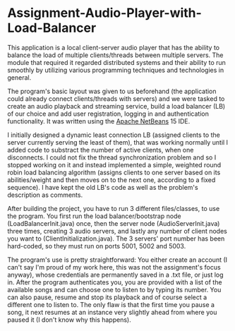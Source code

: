 # Assignment-Audio-Player-with-Load-Balancer

This application is a local client-server audio player that has the ability to balance the load of multiple clients/threads between multiple servers. The module that required it regarded distributed systems and their ability to run smoothly by utilizing various programming techniques and technologies in general.

The program's basic layout was given to us beforehand (the application could already connect clients/threads with servers) and we were tasked to create an audio playback and streaming service, build a load balancer (LB) of our choice and add user registration, logging in and authentication functionality. It was written using the [Apache NetBeans](https://netbeans.apache.org/front/main/) 15 IDE.

I initially designed a dynamic least connection LB (assigned clients to the server currently serving the least of them), that was working normally until I added code to substract the number of active clients, when one disconnects. I could not fix the thread synchronization problem and so I stopped working on it and instead implemented a simple, weighted round robin load balancing algorithm (assigns clients to one server based on its abilities/weight and then moves on to the next one, according to a fixed sequence). I have kept the old LB's code as well as the problem's description as comments.

After building the project, you have to run 3 different files/classes, to use the program. You first run the load balancer/bootstrap node (LoadBalancerInit.java) once, then the server node (AudioServerInit.java) three times, creating 3 audio servers, and lastly any number of client nodes you
want to (ClientInitialization.java). The 3 servers' port number has been hard-coded, so they must run on ports 5001, 5002 and 5003.

The program's use is pretty straightforward: You either create an account (I can't say I'm proud of my work here, this was not the assignment's focus anyway), whose credentials are permanently saved in a .txt file, or just log in. After the program authenticates you, you are provided with a list of the available songs and can choose one to listen to by typing its number. You can also pause, resume and stop its playback and of course select a different one to listen to. The only flaw is that the first time you pause a song, it next resumes at an instance very slightly ahead from where you paused it (I don't know why this happens).
